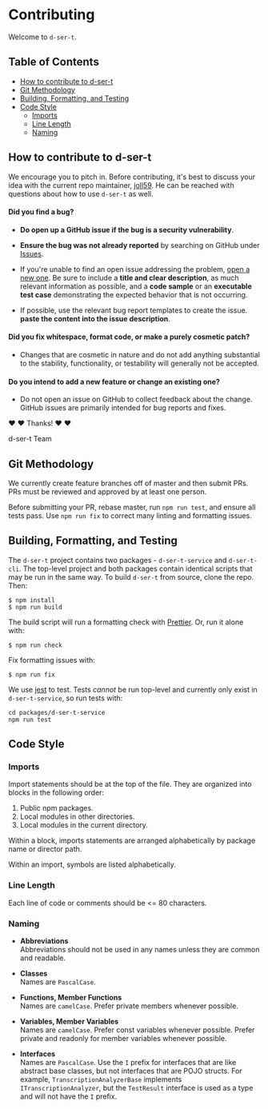 # Contributing

Welcome to `d-ser-t`.

## Table of Contents

* [How to contribute to d-ser-t](#How-to-contribute-to-d-ser-t)
* [Git Methodology](#Git-Methodology)
* [Building, Formatting, and Testing](#Building,-Formatting,-and-Testing)
* [Code Style](#Code-Style)
   * [Imports](#Imports)
   * [Line Length](#Line-Length)
   * [Naming](#Naming)

## How to contribute to d-ser-t

We encourage you to pitch in. Before contributing, it's best to discuss your idea with the current repo maintainer, [joll59][email]. He can be reached with questions about how to use `d-ser-t` as well.

[email]: <alajide@gmail.com>

#### **Did you find a bug?**

* **Do open up a GitHub issue if the bug is a security vulnerability**.

* **Ensure the bug was not already reported** by searching on GitHub under [Issues](https://github.com/joll59/d-ser-t/issues).

* If you're unable to find an open issue addressing the problem, [open a new one](https://github.com/joll59/d-ser-t/issues/new). Be sure to include a **title and clear description**, as much relevant information as possible, and a **code sample** or an **executable test case** demonstrating the expected behavior that is not occurring.

* If possible, use the relevant bug report templates to create the issue. **paste the content into the issue description**.

#### **Did you fix whitespace, format code, or make a purely cosmetic patch?**

* Changes that are cosmetic in nature and do not add anything substantial to the stability, functionality, or testability will generally not be accepted.

#### **Do you intend to add a new feature or change an existing one?**

* Do not open an issue on GitHub to collect feedback about the change. GitHub issues are primarily intended for bug reports and fixes.

:heart: :heart: Thanks! :heart: :heart:

d-ser-t Team

## Git Methodology

We currently create feature branches off of master and then submit PRs. PRs must be reviewed and approved by at least one person.

Before submitting your PR, rebase master, run `npm run test`, and ensure all tests pass. Use `npm run fix` to correct many linting and formatting issues.

## Building, Formatting, and Testing

The `d-ser-t` project contains two packages - `d-ser-t-service` and `d-ser-t-cli`. The top-level project and both packages contain identical scripts that may be run in the same way. To build `d-ser-t` from source, clone the repo. Then:

```
$ npm install
$ npm run build
```

The build script will run a formatting check with [Prettier](https://prettier.io/). Or, run it alone with:

```
$ npm run check
```

Fix formatting issues with:

```
$ npm run fix
```

We use [jest](https://jestjs.io/) to test. Tests *cannot* be run top-level and currently only exist in `d-ser-t-service`, so run tests with:

```
cd packages/d-ser-t-service
npm run test
```

## Code Style

### Imports

Import statements should be at the top of the file. They are organized into blocks in the following order:
1. Public npm packages.
2. Local modules in other directories.
3. Local modules in the current directory.

Within a block, imports statements are arranged alphabetically by package name or director path.

Within an import, symbols are listed alphabetically.

### Line Length

Each line of code or comments should be <= 80 characters.

### Naming

* **Abbreviations**</br>Abbreviations should not be used in any names unless they are common and readable.

* **Classes**</br>Names are `PascalCase`.

* **Functions, Member Functions**</br>Names are `camelCase`. Prefer private members whenever possible.

* **Variables, Member Variables**</br>Names are `camelCase`. Prefer const variables whenever possible. Prefer private and readonly for member variables whenever possible.

* **Interfaces**</br>Names are `PascalCase`. Use the `I` prefix for interfaces that are like abstract base classes, but not interfaces that are POJO structs. For example, `TranscriptionAnalyzerBase` implements `ITranscriptionAnalyzer`, but the `TestResult` interface is used as a type and will not have the `I` prefix.
